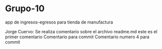 # Grupo-10
app de ingresos-egresos para tienda de manufactura


Jorge Cuervo: Se realiza comentario sobre el archivo readme.md 
este es el primer comentario
Comentario para commit
Comentario numero 4 para commit